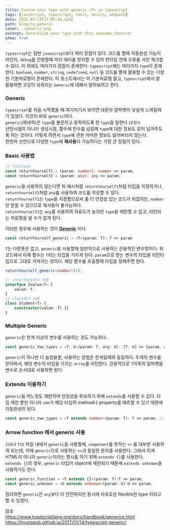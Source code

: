 ```yaml
---
title: Custom your type with generic <T> in typescript
tags: [javascript, typescript, react, nextjs, webpack]
date: 2022-03-13T27:05:44.226Z
path: blog/ts-generic
cover: ./generic.png
excerpt: Generalize your type with this awesome feature!
show: true
---
```


`typescript`는 일반 `javascript`보다 여러 장점이 있다. 코드를 짤때 자동완성 기능이라던지, `debug`를 진행할때 미리 에러를 방지할 수 있어 런타임 전에 오류를 사전 체크할 수 있다. 이 외에도 여러가지 장점이 존재한다.
`typescript`에는 여러가지 `type`이 존재한다. `boolean`, `number`, `string`, `undefined`, `null` 등 코드를 짤때 활용할 수 있는 다양한 기본자료형이 존재한다. 이 포스트에서는 이 기본자료형 말고, `typescript`에서 잘 활용하면 코딩이 쉬워지는 `Generic`에 대해서 알아보려고 한다.

### Generic 
`typescript`를 처음 시작했을 때 여기저기서 보이면 대문자 알파벳이 낯설게 느껴질때가 있었다. 이것이 바로 `generic`이다.  
`generic`(제네릭)은 `type`을 불문하고 동작하도록 한 `type`을 말한다 <span style='font-size:12px;'>(오잉?) </span> <br/>
선언시점이 아니라 생성시점, 함수에 인수를 넘길때 `type`에 대한 정보도 같이 넘겨주도록 하는 것이다. 이렇게 하면서 `type`에 관한 어떠한 정보도 잃어버리지 않는다.  
한번의 선언으로 다양한 `type`에 **재사용**이 가능하다는 가장 큰 장점이 있다. 

### Basic 사용법

```typescript
// function
const returnYourself1 = (param: number): number => param;
const returnYourself2 = (param: any): any => param;
```
`generic`을 사용하지 않는다면 위 예시처럼 `returnYourself1`처럼 타입을 지정하거나, `returnYourself2`처럼 `any`를 사용하여 코드를 작성할 수 있다.  
`returnYourself1`는 `type`을 지정함으로써 좀 더 안정성 있는 코드가 되겠지만, `number`만 받을 수 있으므로 재사용이 불가능하다.  
`returnYourself2`는 `any`를 사용하여 자유도가 높지만 `type`을 제한할 수 없고, 리턴되는 자료형을 알 수가 없게 된다.  

이러한 경우에 사용하는 것이 <u>***Generic***</u> 이다.
```typescript
const returnYourself_generic = <T>(param: T): T => param
```
`T`는 다른뜻은 없고, `generic`을 사용할때 일반적으로 사용하는 관용적인 변수명이다. 위 코드에서 이제 함수는 `T`라는 타입을 가지게 된다. `param`으로 받는 변수의 타입을 리턴타입으로 그대로 가져가는 것이다.
해당 함수를 호출할때 타입을 정해주면 된다.
```typescript
returnYourself_generic<number>(3);
```
```typescript
// interface에서 사용
interface IValue<T> {
    value: T;
}
// class에서 사용
class Student<T> {
    constructor(value: T) {}
}
```

### Multiple Generic
`generic`은 한개 이상의 변수를 사용하는 것도 가능하다.
```typescript
const generic_two_types = <T, U>(param: T, arg: U): [T, U] => [param, arg];
```
`generic`이 하나만 더 늘었을뿐, 사용하는 방법은 한개일때와 동일하다. 두개의 변수를 받아와서, 해당 변수의 타입을 가지는 `array`를 리턴한다. 관용적으로 `T`이후의 알파벳을 변수로 순서대로 사용하면 된다.  

### Extends 이용하기
`generic`을 어느정도 제한하여 안정성을 확보하기 위해 `extends`를 사용할 수 있다. 타입 제한 뿐만 아니라 `ide`가 해당 타입의 method나 property를 예측할 수 있기 때문에 자동완성이 된다.
```typescript
const generic_two_types = <T extends number>(param: T): T => param; // T는 number를 extends하여 number 이외의 타입을 받을 수 없음
```

### Arrow function 에서 generic 사용
`JSX`나 `TSX` 파일 내에서 `generic`을 사용할때, `component`를 뜻하는 `<>` 를 대부분 사용하게 되는데, 이때 `generic`으로 사용하는 `<>`과 동일한 문자를 사용한다. 그래서 이게 HTML이 아니라 `generic`이라는 명시를 하기 위해 `extends {}`를 사용한다.  
`extends {}`의 경우, `generic` 타입이 object에 제한되기 때문에 `extends unknown`을 사용하기도 한다.
```typescript
const generic_function = <T extends {}>(param: T):T => param;
const generic_unknown = <U extends unknown>(param: U):U => param;
```

정리하면 `generic`은 `any`보다 더 안전하지만 동시에 자유로운 flexible한 type 이라고 할 수 있겠다.   

참조<br/>
https://www.typescriptlang.org/docs/handbook/generics.html  
https://hyunseob.github.io/2017/01/14/typescript-generic/  
